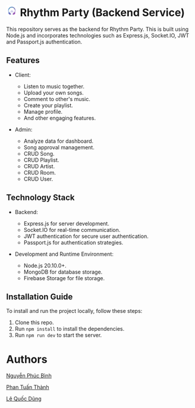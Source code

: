 # <img src="https://raw.githubusercontent.com/thanhpt1110/rhythm-party-admin/master/src/assets/logo.png" alt="Your Image" width="auto" height="30"> Rhythm Party (Backend Service)
This repository serves as the backend for Rhythm Party. This is built using Node.js and incorporates technologies such as Express.js, Socket.IO, JWT and Passport.js authentication. 

## Features
- Client: 
    - Listen to music together.
    - Upload your own songs.
    - Comment to other's music.
    - Create your playlist.
    - Manage profile.
    - And other engaging features.

- Admin:
    - Analyze data for dashboard.
    - Song approval management.
    - CRUD Song.
    - CRUD Playlist.
    - CRUD Artist.
    - CRUD Room.
    - CRUD User.

## Technology Stack
- Backend:
    - Express.js for server development.
    - Socket.IO for real-time communication.
    - JWT authentication for secure user authentication.
    - Passport.js for authentication strategies.

- Development and Runtime Environment:
    - Node.js 20.10.0+.
    - MongoDB for database storage.
    - Firebase Storage for file storage.

## Installation Guide

To install and run the project locally, follow these steps:

1. Clone this repo.
2. Run `npm install` to install the dependencies.
3. Run `npm run dev` to start the server.

# Authors

[Nguyễn Phúc Bình](https://github.com/leesoonduck3009)

[Phan Tuấn Thành](https://github.com/thanhpt1110)

[Lê Quốc Dũng](https://github.com/DungLe2983)
